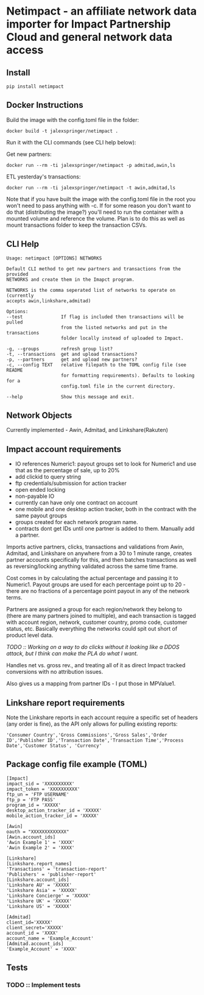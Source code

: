 # Netimpact - an affiliate network data importer for Impact Partnership Cloud and general network data access

## Install

    pip install netimpact

## Docker Instructions
Build the image with the config.toml file in the folder:

    docker build -t jalexspringer/netimpact .

Run it with the CLI commands (see CLI help below):

Get new partners:

    docker run --rm -ti jalexspringer/netimpact -p admitad,awin,ls

ETL yesterday's transactions:

    docker run --rm -ti jalexspringer/netimpact -t awin,admitad,ls

Note that if you have built the image with the config.toml file in the root you won't need to pass anything with -c. If for some reason you don't want to do that (distributing the image?) you'll need to run the container with a mounted volume and reference the volume. Plan is to do this as well as mount transactions folder to keep the transaction CSVs.

## CLI Help
    Usage: netimpact [OPTIONS] NETWORKS

    Default CLI method to get new partners and transactions from the provided
    NETWORKS and create them in the Imapct program.

    NETWORKS is the comma seperated list of networks to operate on (currently
    accepts awin,linkshare,admitad)

    Options:
    --test              If flag is included then transactions will be pulled
                        from the listed networks and put in the transactions
                        folder locally instead of uploaded to Impact.

    -g, --groups        refresh group list?
    -t, --transactions  get and upload transactions?
    -p, --partners      get and upload new partners?
    -c, --config TEXT   relative filepath to the TOML config file (see README
                        for formatting requirements). Defaults to looking for a
                        config.toml file in the current directory.

    --help              Show this message and exit.

## Network Objects

Currently implemented - Awin, Admitad, and Linkshare(Rakuten)

## Impact account requirements

* IO references Numeric1: payout groups set to look for Numeric1 and use that as the percentage of sale, up to 20%
* add clickid to query string
* ftp credentials/submission for action tracker
* open ended locking
* non-payable IO
* currently can have only one contract on account
* one mobile and one desktop action tracker, both in the contract with the same payout groups
* groups created for each network program name.
* contracts dont get IDs until one partner is added to them. Manually add a partner.

Imports active partners, clicks, transactions and validations from Awin, Admitad, and Linkshare on anywhere from a 30 to 1 minute range, creates partner accounts specifically for this, and then batches transactions as well as reversing/locking anything validated across the same time frame.

Cost comes in by calculating the actual percentage and passing it to Numeric1. Payout groups are used for each percentage point up to 20 - there are no fractions of a percentage point payout in any of the network terms.

Partners are assigned a group for each region/network they belong to (there are many partners joined to multiple), and each transaction is tagged with account region, network, customer country, promo code, customer status, etc. Basically everything the networks could spit out short of product level data.

*TODO :: Working on a way to do clicks without it looking like a DDOS attack, but I think can make the PLA do what I want.*

Handles net vs. gross rev., and treating all of it as direct Impact tracked conversions with no attribution issues.

Also gives us a mapping from partner IDs - I put those in MPValue1.

## Linkshare report requirements

Note the Linkshare reports in each account require a specific set of headers (any order is fine), as the API only allows for pulling existing reports:

    'Consumer Country','Gross Commissions','Gross Sales','Order ID','Publisher ID','Transaction Date','Transaction Time','Process Date','Customer Status', 'Currency'


## Package config file example (TOML)

    [Impact]
    impact_sid = 'XXXXXXXXXX'
    impact_token = 'XXXXXXXXXX'
    ftp_un = 'FTP USERNAME'
    ftp_p = 'FTP PASS'
    program_id = 'XXXXX'
    desktop_action_tracker_id = 'XXXXX'
    mobile_action_tracker_id = 'XXXXX'
      
    [Awin]
    oauth = "XXXXXXXXXXXXX"
    [Awin.account_ids]
    'Awin Example 1' = 'XXXX'
    'Awin Example 2' = 'XXXX'

    [Linkshare]
    [Linkshare.report_names]
    'Transactions' = 'transaction-report'
    'Publishers' = 'publisher-report'
    [Linkshare.account_ids]
    'Linkshare AU' = 'XXXXX'
    'Linkshare Asia' = 'XXXXX'
    'Linkshare Concierge' = 'XXXXX'
    'Linkshare UK' = 'XXXXX'
    'Linkshare US' = 'XXXXX'

    [Admitad]
    client_id='XXXXX'
    client_secret='XXXXX'
    account_id = 'XXXX'
    account_name = 'Example_Account'
    [Admitad.account_ids]
    'Example_Account' = 'XXXX'

## Tests
### TODO :: Implement tests